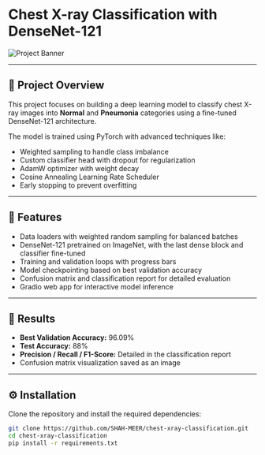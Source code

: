 # Chest X-ray Classification with DenseNet-121

![Project Banner](https://user-images.githubusercontent.com/SHAH-MEER/project-banner.png)

---

## 🚀 Project Overview

This project focuses on building a deep learning model to classify chest X-ray images into **Normal** and **Pneumonia** categories using a fine-tuned DenseNet-121 architecture.

The model is trained using PyTorch with advanced techniques like:

- Weighted sampling to handle class imbalance
- Custom classifier head with dropout for regularization
- AdamW optimizer with weight decay
- Cosine Annealing Learning Rate Scheduler
- Early stopping to prevent overfitting

---

## 🧰 Features

- Data loaders with weighted random sampling for balanced batches
- DenseNet-121 pretrained on ImageNet, with the last dense block and classifier fine-tuned
- Training and validation loops with progress bars
- Model checkpointing based on best validation accuracy
- Confusion matrix and classification report for detailed evaluation
- Gradio web app for interactive model inference

---

## 📝 Results

- **Best Validation Accuracy:** 96.09%
- **Test Accuracy:** 88%
- **Precision / Recall / F1-Score:** Detailed in the classification report
- Confusion matrix visualization saved as an image

---

## ⚙️ Installation

Clone the repository and install the required dependencies:

```bash
git clone https://github.com/SHAH-MEER/chest-xray-classification.git
cd chest-xray-classification
pip install -r requirements.txt
